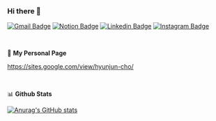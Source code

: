 ### Hi there 👋


[![Gmail Badge](https://img.shields.io/badge/-Gmail-d14836?style=flat-square&logo=Gmail&logoColor=white&link=mailto:chohyunjun1111@gmail.com)](mailto:chohyunjun1111@gmail.com)
[![Notion Badge](https://img.shields.io/badge/-Notion-92a8d1?logo=notion&logoColor=white&link=https://superficial-effect-ff3.notion.site/125a30ed40f94e9f84e86a8bf9467fc4)](https://superficial-effect-ff3.notion.site/125a30ed40f94e9f84e86a8bf9467fc4)
[![Linkedin Badge](https://img.shields.io/badge/-LinkedIn-blue?style=flat-square&logo=Linkedin&logoColor=white&link=https://www.linkedin.com/in/hyunjun-cho-8391151b4/)](https://www.linkedin.com/in/hyunjun-cho-8391151b4/) 
[![Instagram Badge](https://img.shields.io/badge/-Instagram-dd2a7b?style=flat-square&logo=instagram&logoColor=white&link=https://www.instagram.com/hyun_c_jun/)](https://www.instagram.com/hyun_c_jun/) 


<br/>

  📁 **My Personal Page** 
  
  https://sites.google.com/view/hyunjun-cho/
  
<br/>


📊 **Github Stats**

[![Anurag's GitHub stats](https://github-readme-stats.vercel.app/api?username=chohj1111)](https://github.com/anuraghazra/github-readme-stats)


